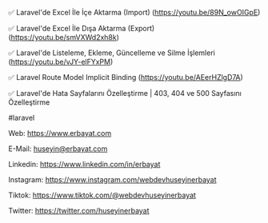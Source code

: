 ✅ Laravel'de Excel İle İçe Aktarma (Import) (https://youtu.be/89N_owOIGpE)

✅ Laravel'de Excel İle Dışa Aktarma (Export) (https://youtu.be/smVXWd2xh8k)

✅ Laravel'de Listeleme, Ekleme, Güncelleme ve Silme İşlemleri (https://youtu.be/vJY-elFYxPM)

✅ Laravel Route Model Implicit Binding (https://youtu.be/AEerHZlgD7A)

✅ Laravel'de Hata Sayfalarını Özelleştirme | 403, 404 ve 500 Sayfasını Özelleştirme 

#laravel

Web: https://www.erbayat.com

E-Mail: huseyin@erbayat.com

Linkedin: https://www.linkedin.com/in/erbayat

Instagram: https://www.instagram.com/webdevhuseyinerbayat

Tiktok: https://www.tiktok.com/@webdevhuseyinerbayat

Twitter: https://twitter.com/huseyinerbayat